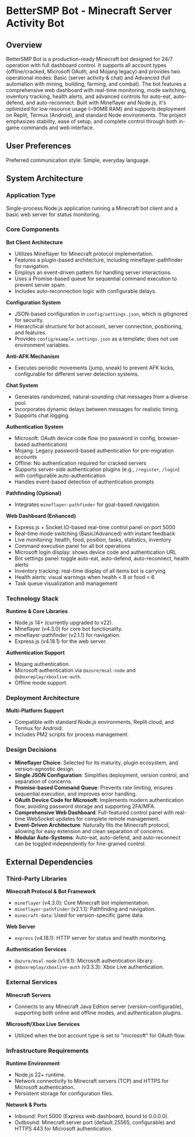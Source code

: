 # BetterSMP Bot - Minecraft Server Activity Bot

## Overview

BetterSMP Bot is a production-ready Minecraft bot designed for 24/7 operation with full dashboard control. It supports all account types (offline/cracked, Microsoft OAuth, and Mojang legacy) and provides two operational modes: Basic (server activity & chat) and Advanced (full automation with mining, building, farming, and combat). The bot features a comprehensive web dashboard with real-time monitoring, mode switching, inventory tracking, health alerts, and advanced controls for auto-eat, auto-defend, and auto-reconnect. Built with Mineflayer and Node.js, it's optimized for low resource usage (~90MB RAM) and supports deployment on Replit, Termux (Android), and standard Node environments. The project emphasizes stability, ease of setup, and complete control through both in-game commands and web interface.

## User Preferences

Preferred communication style: Simple, everyday language.

## System Architecture

### Application Type
Single-process Node.js application running a Minecraft bot client and a basic web server for status monitoring.

### Core Components

**Bot Client Architecture**
- Utilizes Mineflayer for Minecraft protocol implementation.
- Features a plugin-based architecture, including mineflayer-pathfinder for navigation.
- Employs an event-driven pattern for handling server interactions.
- Uses a Promise-based queue for sequential command execution to prevent server spam.
- Includes auto-reconnection logic with configurable delays.

**Configuration System**
- JSON-based configuration in `config/settings.json`, which is gitignored for security.
- Hierarchical structure for bot account, server connection, positioning, and features.
- Provides `config/example.settings.json` as a template; does not use environment variables.

**Anti-AFK Mechanism**
- Executes periodic movements (jump, sneak) to prevent AFK kicks, configurable for different server detection systems.

**Chat System**
- Generates randomized, natural-sounding chat messages from a diverse pool.
- Incorporates dynamic delays between messages for realistic timing.
- Supports chat logging.

**Authentication System**
- Microsoft: OAuth device code flow (no password in config, browser-based authentication)
- Mojang: Legacy password-based authentication for pre-migration accounts
- Offline: No authentication required for cracked servers
- Supports server-side authentication plugins (e.g., `/register`, `/login`) with configurable auto-authentication
- Handles event-based detection of authentication prompts

**Pathfinding (Optional)**
- Integrates `mineflayer-pathfinder` for goal-based navigation.

**Web Dashboard (Enhanced)**
- Express.js + Socket.IO-based real-time control panel on port 5000
- Real-time mode switching (Basic/Advanced) with instant feedback
- Live monitoring: health, food, position, tasks, statistics, inventory
- Command execution panel for all bot operations
- Microsoft login display: shows device code and authentication URL
- Bot settings panel: toggle auto-eat, auto-defend, auto-reconnect, health alerts
- Inventory tracking: real-time display of all items bot is carrying
- Health alerts: visual warnings when health < 8 or food < 6
- Task queue visualization and management

### Technology Stack

**Runtime & Core Libraries**
- Node.js 14+ (currently upgraded to v22).
- Mineflayer (v4.3.0) for core bot functionality.
- mineflayer-pathfinder (v2.1.1) for navigation.
- Express.js (v4.18.1) for the web server.

**Authentication Support**
- Mojang authentication.
- Microsoft authentication via `@azure/msal-node` and `@xboxreplay/xboxlive-auth`.
- Offline mode support.

### Deployment Architecture

**Multi-Platform Support**
- Compatible with standard Node.js environments, Replit cloud, and Termux for Android.
- Includes PM2 scripts for process management.

### Design Decisions

- **Mineflayer Choice**: Selected for its maturity, plugin ecosystem, and version-agnostic design.
- **Single JSON Configuration**: Simplifies deployment, version control, and separation of concerns.
- **Promise-based Command Queue**: Prevents rate limiting, ensures sequential execution, and improves error handling.
- **OAuth Device Code for Microsoft**: Implements modern authentication flow, avoiding password storage and supporting 2FA/MFA.
- **Comprehensive Web Dashboard**: Full-featured control panel with real-time WebSocket updates for complete remote management.
- **Event-Driven Architecture**: Naturally fits the Minecraft protocol, allowing for easy extension and clean separation of concerns.
- **Modular Auto-Systems**: Auto-eat, auto-defend, and auto-reconnect can be toggled independently for fine-grained control.

## External Dependencies

### Third-Party Libraries

**Minecraft Protocol & Bot Framework**
- `mineflayer` (v4.3.0): Core Minecraft bot implementation.
- `mineflayer-pathfinder` (v2.1.1): Pathfinding and navigation.
- `minecraft-data`: Used for version-specific game data.

**Web Server**
- `express` (v4.18.1): HTTP server for status and health monitoring.

**Authentication Services**
- `@azure/msal-node` (v1.9.1): Microsoft authentication library.
- `@xboxreplay/xboxlive-auth` (v3.3.3): Xbox Live authentication.

### External Services

**Minecraft Servers**
- Connects to any Minecraft Java Edition server (version-configurable), supporting both online and offline modes, and authentication plugins.

**Microsoft/Xbox Live Services**
- Utilized when the bot account type is set to "microsoft" for OAuth flow.

### Infrastructure Requirements

**Runtime Environment**
- Node.js 22+ runtime.
- Network connectivity to Minecraft servers (TCP) and HTTPS for Microsoft authentication.
- Persistent storage for configuration files.

**Network & Ports**
- Inbound: Port 5000 (Express web dashboard, bound to 0.0.0.0).
- Outbound: Minecraft server port (default 25565, configurable) and HTTPS 443 for Microsoft authentication.